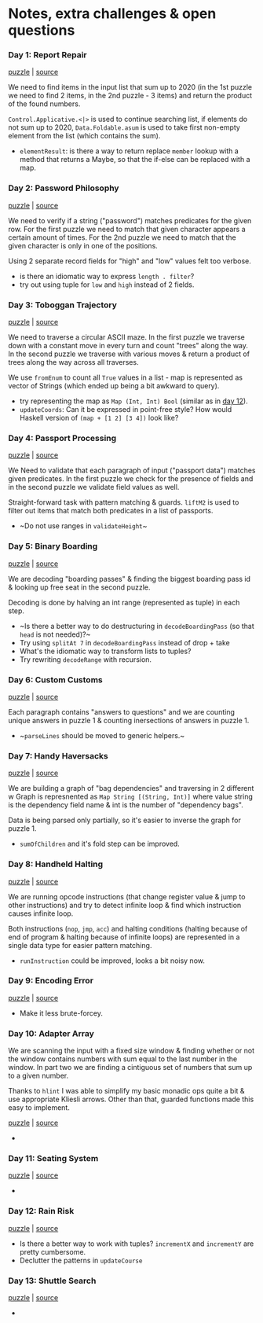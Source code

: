 # Notes, extra challenges & open questions

### Day 1: Report Repair

[puzzle](https://adventofcode.com/2020/day/1) | [source](/src/Day1.hs)

We need to find items in the input list that sum up to 2020
(in the 1st puzzle we need to find 2 items, in the 2nd puzzle - 3 items) and
return the product of the found numbers.

`Control.Applicative.<|>` is used to continue searching list, if elements do
not sum up to 2020, `Data.Foldable.asum` is used to take first non-empty
element from the list (which contains the sum).

* `elementResult`: is there a way to return replace `member` lookup with a
  method that returns a Maybe, so that the if-else can be replaced with a map.

### Day 2: Password Philosophy

[puzzle](https://adventofcode.com/2020/day/2) | [source](/src/Day2.hs)

We need to verify if a string ("password") matches predicates for the given
row. For the first puzzle we need to match that given character appears a
certain amount of times. For the 2nd puzzle we need to match that the given
character is only in one of the positions.

Using 2 separate record fields for "high" and "low" values felt too verbose.

* is there an idiomatic way to express `length . filter`?
* try out using tuple for `low` and `high` instead of 2 fields.

### Day 3: Toboggan Trajectory

[puzzle](https://adventofcode.com/2020/day/3) | [source](/src/Day3.hs)

We need to traverse a circular ASCII maze. In the first puzzle we traverse
down with a constant move in every turn and count "trees" along the way. In
the second puzzle we traverse with various moves & return a product of trees
along the way across all traverses.

We use `fromEnum` to count all `True` values in a list - map is represented as
vector of Strings (which ended up being a bit awkward to query).

* try representing the map as `Map (Int, Int) Bool` (similar as in [day 12](#day-12-rain-risk)).
* `updateCoords`:  Can it be expressed in point-free style? How would Haskell
  version of `(map + [1 2] [3 4])` look like?

### Day 4: Passport Processing

[puzzle](https://adventofcode.com/2020/day/4) | [source](/src/Day4.hs)

We Need to validate that each paragraph of input ("passport data") matches
given predicates. In the first puzzle we check for the presence of fields and
in the second puzzle we validate field values as well.

Straight-forward task with pattern matching & guards. `liftM2` is used to
filter out items that match both predicates in a list of passports.

* ~Do not use ranges in `validateHeight`~

### Day 5: Binary Boarding

[puzzle](https://adventofcode.com/2020/day/5) | [source](/src/Day5.hs)

We are decoding "boarding passes" & finding the biggest boarding pass id &
looking up free seat in the second puzzle.

Decoding is done by halving an int range (represented as tuple) in each step.

* ~Is there a better way to do destructuring in `decodeBoardingPass` (so that
  `head` is not needed)?~
* Try using `splitAt 7` in `decodeBoardingPass` instead of drop + take
* What's the idiomatic way to transform lists to tuples?
* Try rewriting `decodeRange` with recursion.

### Day 6: Custom Customs

[puzzle](https://adventofcode.com/2020/day/6) | [source](/src/Day6.hs)

Each paragraph contains "answers to questions" and we are counting unique
answers in puzzle 1 & counting inersections of answers in puzzle 1.

* ~`parseLines` should be moved to generic helpers.~

### Day 7: Handy Haversacks

[puzzle](https://adventofcode.com/2020/day/7) | [source](/src/Day7.hs)

We are building a graph of "bag dependencies" and traversing in 2 different
w Graph is represnented as `Map String [(String, Int)]` where value string is
the dependency field name & int is the number of "dependency bags".

Data is being parsed only partially, so it's easier to inverse the graph for
puzzle 1.

* `sumOfChildren` and it's fold step can be improved.

### Day 8: Handheld Halting

[puzzle](https://adventofcode.com/2020/day/8) | [source](/src/Day8.hs)

We are running opcode instructions (that change register value & jump to other
instructions) and try to detect infinite loop & find which instruction causes
infinite loop.

Both instructions (`nop`, `jmp`, `acc`) and halting conditions (halting
because of end of program & halting because of infinite loops) are represented
in a single data type for easier pattern matching.

* `runInstruction` could be improved, looks a bit noisy now.

### Day 9: Encoding Error

[puzzle](https://adventofcode.com/2020/day/9) | [source](/src/Day9.hs)

* Make it less brute-forcey.

### Day 10: Adapter Array

We are scanning the input with a fixed size window & finding whether or not
the window contains numbers with sum equal to the last number in the window.
In part two we are finding a cintiguous set of numbers that sum up to a given
number.

Thanks to `hlint` I was able to simplify my basic monadic ops quite a bit &
use appropriate Kliesli arrows. Other than that, guarded functions made
this easy to implement.

[puzzle](https://adventofcode.com/2020/day/10) | [source](/src/Day10.hs)

*

### Day 11: Seating System

[puzzle](https://adventofcode.com/2020/day/11) | [source](/src/Day11.hs)

*

### Day 12: Rain Risk

[puzzle](https://adventofcode.com/2020/day/12) | [source](/src/Day12.hs)

* Is there a better way to work with tuples? `incrementX` and `incrementY` are
  pretty cumbersome.
* Declutter the patterns in `updateCourse`

### Day 13: Shuttle Search

[puzzle](https://adventofcode.com/2020/day/13) | [source](/src/Day13.hs)

*
